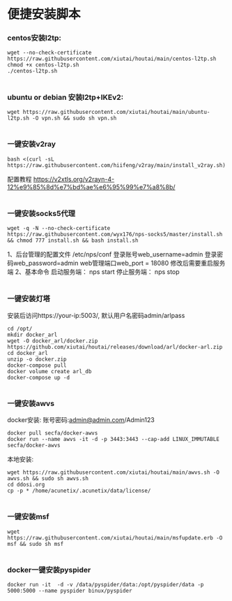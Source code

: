 # 便捷安装脚本

### centos安装l2tp:
```
wget --no-check-certificate https://raw.githubusercontent.com/xiutai/houtai/main/centos-l2tp.sh
chmod +x centos-l2tp.sh
./centos-l2tp.sh
```

#
### ubuntu or debian 安装l2tp+IKEv2:
```
wget https://raw.githubusercontent.com/xiutai/houtai/main/ubuntu-l2tp.sh -O vpn.sh && sudo sh vpn.sh
```
#

### 一键安装v2ray
```
bash <(curl -sL https://raw.githubusercontent.com/hiifeng/v2ray/main/install_v2ray.sh)
```
配置教程
https://v2xtls.org/v2rayn-4-12%e9%85%8d%e7%bd%ae%e6%95%99%e7%a8%8b/
#

### 一键安装socks5代理
```
wget -q -N --no-check-certificate https://raw.githubusercontent.com/wyx176/nps-socks5/master/install.sh && chmod 777 install.sh && bash install.sh
```
1、后台管理的配置文件
/etc/nps/conf
登录账号web_username=admin
登录密码web_password=admin
web管理端口web_port = 18080
修改后需要重启服务端
2、基本命令
启动服务端： nps start
停止服务端： nps stop
#

### 一键安装灯塔
安装后访问https://your-ip:5003/, 默认用户名密码admin/arlpass
```
cd /opt/
mkdir docker_arl
wget -O docker_arl/docker.zip https://github.com/xiutai/houtai/releases/download/arl/docker-arl.zip
cd docker_arl
unzip -o docker.zip
docker-compose pull
docker volume create arl_db
docker-compose up -d
```
#
### 一键安装awvs
docker安装:  账号密码:admin@admin.com/Admin123
```
docker pull secfa/docker-awvs
docker run --name awvs -it -d -p 3443:3443 --cap-add LINUX_IMMUTABLE secfa/docker-awvs
```
本地安装:
```
wget https://raw.githubusercontent.com/xiutai/houtai/main/awvs.sh -O awvs.sh && sudo sh awvs.sh
cd ddosi.org
cp -p * /home/acunetix/.acunetix/data/license/
```
#
### 一键安装msf
```
wget https://raw.githubusercontent.com/xiutai/houtai/main/msfupdate.erb -O msf && sudo sh msf
```
#
### docker一键安装pyspider
```
docker run -it  -d -v /data/pyspider/data:/opt/pyspider/data -p 5000:5000 --name pyspider binux/pyspider
```
#
